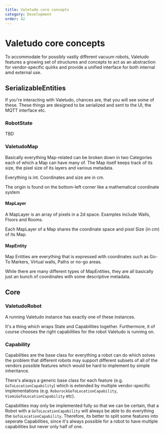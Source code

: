 ```yaml
---
title: Valetudo core concepts
category: Development
order: 42
---
```

# Valetudo core concepts
To accommodate for possibly vastly different vacuum robots, Valetudo features a growing set of structures and concepts
to act as an abstraction for vendor-specific quirks and provide a unified interface for both internal amd external use.

## SerializableEntities
If you're interacting with Valetudo, chances are, that you will see some of these.
These things are designed to be serialized and sent to the UI, the MQTT interface etc.

### RobotState

TBD

### ValetudoMap
Basically everything Map-related can be broken down in two Categories each of which a Map can have many of.
The Map itself keeps track of its size, the pixel size of its layers and various metadata.

Everything is int. Coordinates and size are in cm.

The origin is found on the bottom-left corner like a mathematical coordinate system

#### MapLayer
A MapLayer is an array of pixels in a 2d space. Examples include Walls, Floors and Rooms.

Each MapLayer of a Map shares the coordinate space and pixel Size (in cm) of its Map.

#### MapEntity
Map Entities are everything that is expressed with coordinates such as Go-To Markers, Virtual walls, Paths or no-go areas.

While there are many different types of MapEntities, they are all basically just an bunch of coordinates with some descriptive metadata.

## Core

### ValetudoRobot
A running Valetudo instance has exactly one of these instances.

It's a thing which wraps State and Capabilities together.
Furthermore, it of course chooses the right capabilities for the robot Valetudo is running on.

### Capability
Capabilities are the base class for everything a robot can do which solves the problem that different robots may support
different subsets of all of the vendors possible features which would be hard to implement by simple inheritance.

There's always a generic base class for each feature (e.g. `GoToLocationCapability`) which is extended by multiple vendor-specific
implementations (e.g. `RoborockGoToLocationCapability`, `ViomiGoToLocationCapability` etc).

Capabilities may only be implemented fully so that we can be certain, that a Robot with a `GoToLocationCapability` will always be able to
do everything the `GoToLocationCapability`.
Therefore, its better to split some features into seperate Capabilities, since it's always possible for a robot to have
multiple capabilities but never only half of one.


